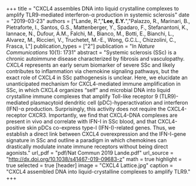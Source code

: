 +++
title = "CXCL4 assembles DNA into liquid crystalline complexes to amplify TLR9-mediated interferon-α production in systemic sclerosis"
date = "2019-03-23"
authors = ["Lande, R.","**Lee, E.Y.**","Palazzo, R., Marinari, B., Pietraforte, I., Santos, G.S., Mattenberger, Y., Spadaro, F., Stefanantoni, K., Iannace, N., Dufour, A.M., Falchi, M., Bianco, M., Botti, E., Bianchi, L., Alvarez, M., Riccieri, V., Truchetet, M.-E., Wong, G.C.L., Chizzolini, C., Frasca, L"]
publication_types = ["2"]
publication = "In *Nature Communications* 10(1): 1731"
abstract = "Systemic sclerosis (SSc) is a chronic autoimmune disease characterized by fibrosis and vasculopathy. CXCL4 represents an early serum biomarker of severe SSc and likely contributes to inflammation via chemokine signaling pathways, but the exact role of CXCL4 in SSc pathogenesis is unclear. Here, we elucidate an unanticipated mechanism for CXCL4-mediated immune amplification in SSc, in which CXCL4 organizes “self” and microbial DNA into liquid crystalline immune complexes that amplify Toll-like receptor 9 (TLR9)-mediated plasmacytoid dendritic cell (pDC)-hyperactivation and interferon (IFN)-α production. Surprisingly, this activity does not require the CXCL4-receptor CXCR3. Importantly, we find that CXCL4-DNA complexes are present in vivo and correlate with IFN-I in SSc blood, and that CXCL4-positive skin pDCs co-express type-I (IFN-I)-related genes. Thus, we establish a direct link between CXCL4 overexpression and the IFN-I-gene signature in SSc and outline a paradigm in which chemokines can drastically modulate innate immune receptors without being direct agonists."
url_pdf = "pdf/Nat Commun 2019 Lande.pdf"
url_source = "http://dx.doi.org/10.1038/s41467-019-09683-z"
math = true
highlight = true
selected = true
[header]
image = "CXCL4 Lattice.jpg"
caption = "CXCL4 assembled DNA into liquid-crystalline complexes to amplify TLR9."
+++